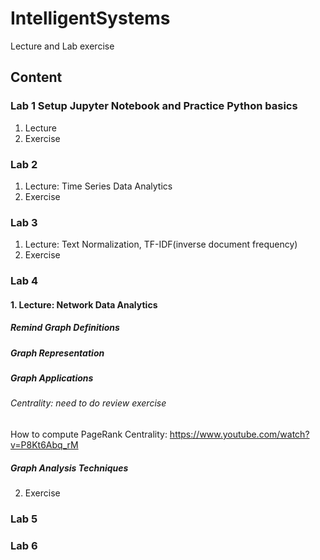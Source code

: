 # IntelligentSystems
Lecture and Lab exercise

## Content
### Lab 1 Setup Jupyter Notebook and Practice Python basics
  1. Lecture
  2. Exercise
### Lab 2
  1. Lecture: Time Series Data Analytics
  2. Exercise
### Lab 3
  1. Lecture: Text Normalization,  TF-IDF(inverse document frequency)
  2. Exercise
### Lab 4

#### 1. Lecture:  Network Data Analytics
##### Remind Graph Definitions
##### Graph Representation
##### Graph Applications
###### Centrality: need to do review exercise

How to compute PageRank Centrality: https://www.youtube.com/watch?v=P8Kt6Abq_rM

##### Graph Analysis Techniques



  2. Exercise
### Lab 5
### Lab 6
